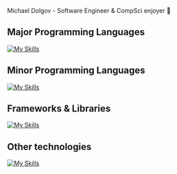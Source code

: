 Michael Dolgov - Software Engineer & CompSci enjoyer :floppy_disk:

## Major Programming Languages
[![My Skills](https://skillicons.dev/icons?i=python,cpp,cs&theme=dark&perline=15)](https://skillicons.dev)
## Minor Programming Languages
[![My Skills](https://skillicons.dev/icons?i=javascript,lua,c&theme=dark&perline=15)](https://skillicons.dev)
## Frameworks & Libraries
[![My Skills](https://skillicons.dev/icons?i=flask,fastapi,react,qt,dotnet&theme=dark&perline=15)](https://skillicons.dev)
## Other technologies
[![My Skills](https://skillicons.dev/icons?i=linux,arch,kali,bash,redis,postgresql,docker,nginx,cmake,postman,heroku,git,markdown,vim,latex,css,html,php,vite,npm&theme=dark&perline=21)](https://skillicons.dev)

